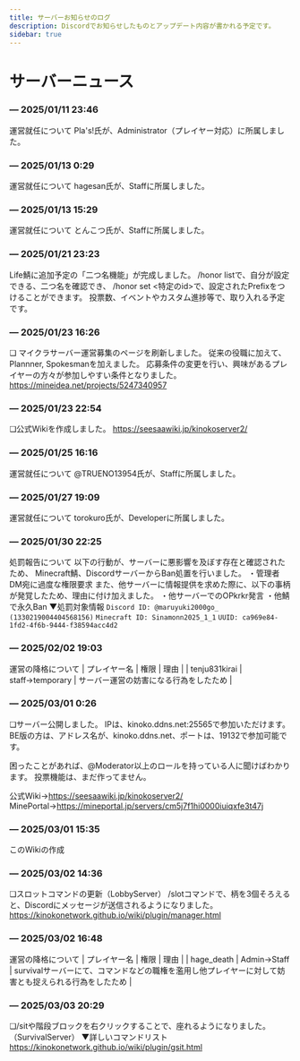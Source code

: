 ```yaml
---
title: サーバーお知らせのログ
description: Discordでお知らせしたものとアップデート内容が書かれる予定です。
sidebar: true
---
```

# サーバーニュース
### — 2025/01/11 23:46
運営就任について
Pla's!氏が、Administrator（プレイヤー対応）に所属しました。

### — 2025/01/13 0:29
運営就任について
hagesan氏が、Staffに所属しました。

### — 2025/01/13 15:29
運営就任について
とんこつ氏が、Staffに所属しました。

### — 2025/01/21 23:23
Life鯖に追加予定の「二つ名機能」が完成しました。
/honor listで、自分が設定できる、二つ名を確認でき、
/honor set <特定のid>で、設定されたPrefixをつけることができます。
投票数、イベントやカスタム進捗等で、取り入れる予定です。

### — 2025/01/23 16:26
❏ マイクラサーバー運営募集のページを刷新しました。
従来の役職に加えて、Plannner, Spokesmanを加えました。
応募条件の変更を行い、興味があるプレイヤーの方々が参加しやすい条件となりました。
https://mineidea.net/projects/5247340957

### — 2025/01/23 22:54
❏公式Wikiを作成しました。
https://seesaawiki.jp/kinokoserver2/

### — 2025/01/25 16:16
運営就任について
@TRUENO13954氏が、Staffに所属しました。

### — 2025/01/27 19:09
運営就任について
torokuro氏が、Developerに所属しました。

### — 2025/01/30 22:25
処罰報告について
以下の行動が、サーバーに悪影響を及ぼす存在と確認されたため、
Minecraft鯖、DiscordサーバーからBan処置を行いました。
・管理者DM宛に過度な権限要求
また、他サーバーに情報提供を求めた際に、以下の事柄が発覚したため、理由に付け加えました。
・他サーバーでのOPkrkr発言
・他鯖で永久Ban
▼処罰対象情報
`Discord ID: @maruyuki2000go_ (1330219004404568156)`
`Minecraft ID: Sinamonn2025_1_1`
`UUID: ca969e84-1fd2-4f6b-9444-f38594acc4d2`

### — 2025/02/02 19:03
運営の降格について
| プレイヤー名 | 権限 | 理由 |
| tenju831kirai | staff→temporary | サーバー運営の妨害になる行為をしたため |

### — 2025/03/01 0:26
❏サーバー公開しました。
IPは、kinoko.ddns.net:25565で参加いただけます。
BE版の方は、アドレス名が、kinoko.ddns.net、ポートは、19132で参加可能です。

困ったことがあれば、@Moderator以上のロールを持っている人に聞けばわかります。
投票機能は、まだ作ってません。

公式Wiki→https://seesaawiki.jp/kinokoserver2/
MinePortal→https://mineportal.jp/servers/cm5j7f1hi0000iuiqxfe3t47j

### — 2025/03/01 15:35
このWikiの作成

### — 2025/03/02 14:36
❏スロットコマンドの更新（LobbyServer）
/slotコマンドで、柄を3個そろえると、Discordにメッセージが送信されるようになりました。
https://kinokonetwork.github.io/wiki/plugin/manager.html

### — 2025/03/02 16:48
運営の降格について
| プレイヤー名 | 権限 | 理由 |
| hage_death | Admin→Staff | survivalサーバーにて、コマンドなどの職権を濫用し他プレイヤーに対して妨害とも捉えられる行為をしたため |

### — 2025/03/03 20:29
❏/sitや階段ブロックを右クリックすることで、座れるようになりました。（SurvivalServer）
▼詳しいコマンドリスト
https://kinokonetwork.github.io/wiki/plugin/gsit.html